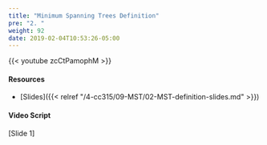 ```yaml
---
title: "Minimum Spanning Trees Definition"
pre: "2. "
weight: 92
date: 2019-02-04T10:53:26-05:00
---
```


{{< youtube zcCtPamophM >}}

#### Resources
* [Slides]({{< relref "/4-cc315/09-MST/02-MST-definition-slides.md" >}})

#### Video Script

[Slide 1]